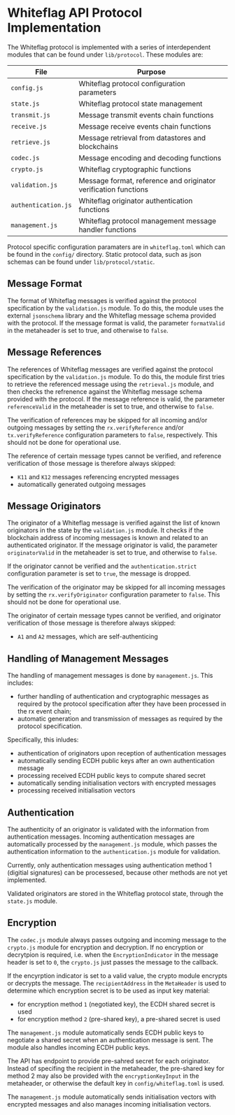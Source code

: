 # Whiteflag API Protocol Implementation

The Whiteflag protocol is implemented with a series of interdependent modules
that can be found under `lib/protocol`. These modules are:

| File                | Purpose                                                         |
|---------------------|-----------------------------------------------------------------|
|`config.js`          | Whiteflag protocol configuration parameters                     |
|`state.js`           | Whiteflag protocol state management                             |
|`transmit.js`        | Message transmit events chain functions                         |
|`receive.js`         | Message receive events chain functions                          |
|`retrieve.js`        | Message retrieval from datastores and blockchains               |
|`codec.js`           | Message encoding and decoding functions                         |
|`crypto.js`          | Whiteflag cryptographic functions                               |
|`validation.js`      | Message format, reference and originator verification functions |
|`authentication.js`  | Whiteflag originator authentication functions                   |
|`management.js`      | Whiteflag protocol management message handler functions         |

Protocol specific configuration paramaters are in `whiteflag.toml` which can be
found in the `config/` directory. Static protocol data, such as json schemas
can be found under `lib/protocol/static`.

## Message Format

The format of Whiteflag messages is verified against the protocol specification
by the `validation.js` module. To do this, the module uses the external
`jsonschema` library and the Whiteflag message schema provided with the
protocol. If the message format is valid, the parameter `formatValid` in the
metaheader is set to true, and otherwise to `false`.

## Message References

The references of Whiteflag messages are verified against the protocol
specification by the `validation.js` module. To do this, the module first tries
to retrieve the referenced message using the `retrieval.js` module, and then
checks the refrenence against the Whiteflag message schema provided with the
protocol. If the message reference is valid, the parameter `referenceValid` in
the metaheader is set to true, and otherwise to `false`.

The verification of references may be skipped for all incoming and/or outgoing
messages by setting the `rx.verifyReference` and/or `tx.verifyReference`
configuration parameters to `false`, respectively. This should not be done for
operational use.

The reference of certain message types cannot be verified, and reference
verification of those message is therefore always skipped:

* `K11` and `K12` messages referencing encrypted messages
* automatically generated outgoing messages

## Message Originators

The originator of a Whiteflag message is verified against the list of known
originators in the state by the `validation.js` module. It checks if the
blockchain address of incoming messages is known and related to an
authenticated originator. If the message originator is valid, the parameter
`originatorValid` in the metaheader is set to true, and otherwise to `false`.

If the originator cannot be verified and the `authentication.strict`
configuration parameter is set to `true`, the message is dropped.

The verification of the originator may be skipped for all incoming messages by
setting the `rx.verifyOriginator` configuration parameter to `false`. This
should not be done for operational use.

The originator of certain message types cannot be verified, and originator
verification of those message is therefore always skipped:

* `A1` and `A2` messages, which are self-authenticing

## Handling of Management Messages

The handling of management messages is done by `management.js`. This includes:

* further handling of authentication and cryptographic messages as required by
  the protocol specification after they have been processed in the rx event
  chain;
* automatic generation and transmission of messages as required by the
  protocol specification.

Specifically, this inludes:

* authentication of originators upon reception of authentication messages
* automatically sending ECDH public keys after an own authentication message
* processing received ECDH public keys to compute shared secret
* automatically sending initialisation vectors with encrypted messages
* processing received initialisation vectors

## Authentication

The authenticity of an originator is validated with the information from
authentication messages. Incoming authentication messages are automatically
processed by the `management.js` module, which passes the authentication
information to the `authentication.js` module for validation.

Currently, only authentication messages using authentication method 1 (digitial
signatures) can be processesed, because other methods are not yet implemented.

Validated originators are stored in the Whiteflag protocol state, through
the `state.js` module.

## Encryption

The `codec.js` module always passes outgoing and incoming message to the
`crypto.js` module for encryption and decryption. If no encryption or
decrytpion is required, i.e. when the `EncryptionIndicator` in the message
header is set to `0`, the `crypto.js` just passes the message to the
callback.

If the encyrption indicator is set to a valid value, the crypto module encrypts
or decrypts the message. The `recipientAddress` in the `MetaHeader` is used to
determine which encryption secret is to be used as input key material:

* for encryption method `1` (negotiated key), the ECDH shared secret is used
* for encryption method `2` (pre-shared key), a pre-shared secret is used

The `management.js` module automatically sends ECDH public keys to negotiate
a shared secret when an authentication message is sent. The module also handles
incoming ECDH public keys.

The API has endpoint to provide pre-sahred secret for each originator. Instead
of specifing the recipient in the metaheader, the pre-shared key for method 2
may also be provided with the `encryptionKeyInput` in the metaheader, or
otherwise the default key in `config/whiteflag.toml` is used.

The `management.js` module automatically sends initialisation vectors with
encrypted messages and also manages incoming initialisation vectors.
